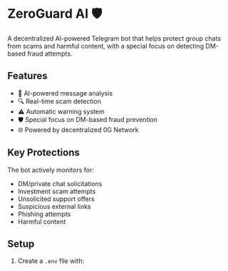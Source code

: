 # ZeroGuard AI 🛡️

A decentralized AI-powered Telegram bot that helps protect group chats from scams and harmful content, with a special focus on detecting DM-based fraud attempts.

## Features

- 🤖 AI-powered message analysis
- 🔍 Real-time scam detection
- ⚠️ Automatic warning system
- 🛡️ Special focus on DM-based fraud prevention
- 🌐 Powered by decentralized 0G Network

## Key Protections

The bot actively monitors for:

- DM/private chat solicitations
- Investment scam attempts
- Unsolicited support offers
- Suspicious external links
- Phishing attempts
- Harmful content

## Setup

1. Create a `.env` file with:
